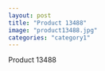 ```yaml
---
layout: post
title: "Product 13488"
image: "product13488.jpg"
categories: "category1"
---
```

Product 13488
